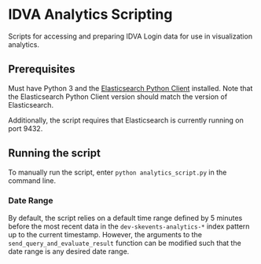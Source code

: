 # IDVA Analytics Scripting

Scripts for accessing and preparing IDVA Login data for use in visualization analytics.

## Prerequisites

Must have Python 3 and the [Elasticsearch Python Client](https://elasticsearch-py.readthedocs.io/en/7.x/)
installed. Note that the Elasticsearch Python Client version should match the version of Elasticsearch.

Additionally, the script requires that Elasticsearch is currently running on port 9432.

## Running the script

To manually run the script, enter `python analytics_script.py` in the command line.

### Date Range

By default, the script relies on a default time range defined by 5 minutes before the most recent data in
the `dev-skevents-analytics-*` index pattern up to the current timestamp. However, the arguments to the
`send_query_and_evaluate_result` function can be modified such that the date range is any desired date
range.